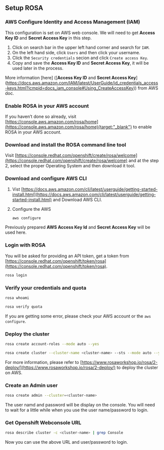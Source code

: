 ## Setup ROSA

### AWS Configure Identity and Access Management (IAM) 
This configuration is set on AWS web console. We will need to get **Access Key ID** and **Secret Access Key** in this step.

1. Click on search bar in the upper left hand corner and search for `IAM`.
2. On the left hand side, click `Users` and then click your username.
3. Click the `Security credentials` secion and click `Create access Key`.
4. Copy and save the **Access Key ID** and **Secret Access Key**, it will be used later in the process.

More information [here] ([**Access Key ID** and **Secret Access Key**] (https://docs.aws.amazon.com/IAM/latest/UserGuide/id_credentials_access-keys.html?icmpid=docs_iam_console#Using_CreateAccessKey)) from AWS doc.


### Enable ROSA in your AWS account
If you haven’t done so already, visit [https://console.aws.amazon.com/rosa/home](https://console.aws.amazon.com/rosa/home){target:"_blank"}  to enable ROSA in your AWS account. 

### Download and install the ROSA command line tool
Visit [https://console.redhat.com/openshift/create/rosa/welcome](https://console.redhat.com/openshift/create/rosa/welcome) and at the step 2, select the proper Operating System and then download it tool. 

### Download and configure AWS CLI

1. Vist [https://docs.aws.amazon.com/cli/latest/userguide/getting-started-install.html](https://docs.aws.amazon.com/cli/latest/userguide/getting-started-install.html) and Download AWS CLI.

2. Configure the AWS
    ```sh
    aws configure
    ```

    
Previously prepared **AWS Access Key Id** and **Secret Access Key** will be used here.

### Login with ROSA
   
You will be asked for providing an API token, get a token from [https://console.redhat.com/openshift/token/rosa](https://console.redhat.com/openshift/token/rosa).
```sh
rosa login
```

### Verify your credentials and quota
```sh
rosa whoami
```
```sh
rosa verify quota
```

If you are getting some error, please check your AWS account or the `aws configure`.    

### Deploy the cluster
```sh
rosa create account-roles --mode auto --yes
```
```sh
rosa create cluster --cluster-name <cluster-name> --sts --mode auto --yes
```
For more information, please refer to [https://www.rosaworkshop.io/rosa/2-deploy/](https://www.rosaworkshop.io/rosa/2-deploy/) to deploy the cluster on AWS.

### Create an Admin user

```sh
rosa create admin --cluster=<cluster-name>
```

The user namd and password will be display on the console.
You will need to wait for a little while when you use the user name/password to login.


### Get Openshift Webconsole URL
```sh
rosa describe cluster -c <cluster-name> | grep Console
```

Now you can use the above URL and user/password to login.
